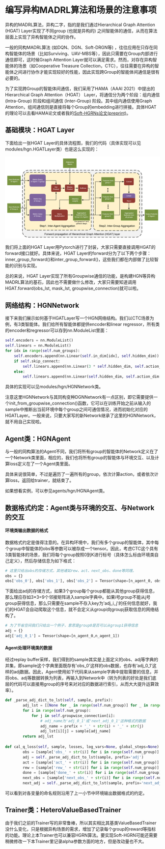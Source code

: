 # 编写异构MADRL算法和场景的注意事项

异构的MADRL算法，异构二字，指的是我们通过Hierarchical Graph Attention (HGAT) Layer实现了不同group (也就是异构的) 之间智能体的通信，从而在算法层面上实现了异构智能体之间的协作。

一般的同构MADRL算法 (如DQN、DGN、Soft-DRGN等) ，往往应用在只存在同构智能体的场景（比如Surviving、UAV-MBS等），因此只需要在Group内部进行通信即可，这时候Graph Attention Layer就可以满足需求。然而，对存在异构智能体的场景（如Cooperative Treasure Collection，CTC），往往需要在异构的智能体之间进行协作才能实现较好的性能，因此实现跨Group的智能体间通信是很有必要的。

为了实现跨Group的智能体间通信，我们采用了HAMA（AAAI 2021）中提出的Hierarchical Graph Attention（HGAT） Layer，将通信分为两个阶段：组内通信 (Intra-Group) 阶段和组间通信 (Inter-Group) 阶段。其中组内通信使用Graph Attention，组间通信则是直接将每个Group的embedding进行拼接。具体HGAT的理论可以去看HAMA论文或者我的[Soft-HGRNs论文(preprint)](https://www.researchgate.net/publication/354400471_Soft_Hierarchical_Graph_Recurrent_Networks_for_Many-Agent_Partially_Observable_Environments)。

## 基础模块：HGAT Layer

下面给出一张HGAT Layer的具体流程图，我们的代码（具体实现可以见modules/hgn.HGATLayer类）也是这么实现的：

![image-20211129141722201](imgs/HGAT_layer.png)

我们将上面的HGAT Layer用Pytorch进行了封装，大家只需要直接调用HGAT的forward接口就好。具体来说，HGAT Layer的forward分为了以下两个步骤：inner_group_forward()和inter_group_forward()，这些我们都在内部做了比较智能的识别与实现。

总的来说，HGAT Layer实现了所有Groupwise通信的功能，是构建HGN等异构MADRL算法的基石，因此也不需要做什么修改，大家只需要知道调用HGAT.forward(obs_lst, mask_lst, groupwise_connection)就可以啦。

## 网络结构：HGNNetwork

接下来我们展示如何基于HGATLayer写一个HGN网络结构。我们以CTC场景为例，有3类智能体。我们给所有智能体都提供encoder和linear regressor，所有类的encoder和regressor可以存到nn.ModuleList里面：

```python
self.encoders = nn.ModuleList()
self.linears = nn.ModuleList()
for idx in range(self.num_groups):
    self.encoders.append(nn.Linear(self.in_dim[idx], self.hidden_dim))
    if self.skip_connect:
        self.linears.append(nn.Linear(3 * self.hidden_dim, self.action_dim[idx]))
    else:
        self.linears.append(nn.Linear(self.hidden_dim, self.action_dim[idx]))
```

具体的实现可以见modules/hgn/HGNNetwork类。

注意这里HGNNetwork与其同构变种DGNNetwork有一点区别，即它需要提供一个init_from_groupwise_connection()函数，它可以在训练开始之前从输入的sample中推断出当前环境中每个group之间可通信情况，进而初始化对应的HGATLayer。一般来说，只要大家写的新Network继承了这里的HGNNetwork，就不用自己实现啦。

## Agent类：HGNAgent

与一般的同构算法的Agent不同，我们将所有group的智能体的Network定义在了一个Network类里面，相应的，我们也将所有group的智能体与环境交互、以及计算loss定义在了一个Agent类里面。

具体来说很简单，不过是遍历了一遍所有的group，依次计算action，或者依次计算loss，返回给trainer，就结束了。

如果想看实例，可以参见agents/hgn/HGNAgent类。

## 数据格式约定：Agent类与环境的交互、与Network的交互

#### 环境类输出数据的格式

数据格式约定是值得注意的。在异构环境中，我们有多个group的智能体，其中每个group中智能体的obs等参数可以被存成一个tensor。因此，考虑CTC这个具有3类智能体的场景，我们将每个group按照0到K进行标号（具体怎么标由环境类自己定义），然后存储信息为如下格式：

```python
# 这里只给出obs的存储方式，其他诸如rew、act、next_obs、done等同理。
obs = {}
obs['obs_0'], obs['obs_1'], obs['obs_2'] = Tensor(shape=[n_agent_0, obs_dim_0]),  Tensor(shape=[n_agent_1, obs_dim_1]),  Tensor(shape=[n_agent_2, obs_dim_2])
```

下面给出adj的存储方式，如果3个group每个group都能从其他group获得信息，那么理应存如3*3=9个邻接矩阵进入sample字典中。如果i号group不能从j号group获得信息，那么只需要在sample不存入key为'adj_i_j'的任何信息就好，我们的HGAT会自动爬取这个信息，就不会定义从groupi向groupj获取信息的网络结构了。

```python
# 为了节省空间我们只给出一个例子，意思是group0是否可以从group1获得信息
adj = {}
adj['adj_0_1'] = Tensor(shape=[n_agent_0,n_agent_1]) 
```

#### Agent处理环境类的数据

经过replay buffer采样，我们得到的sample其实是上面定义的obs、adj等字典的并集，即sample这个字典里面既存有'obs_0'这样的obs数据，也存有‘adj_0_1’这样的adj数据。因此，Agent使用如下代码来从sample字典中提取需要的信息，并将obs、adj等数据转换为列表，再输入到Network中（转为列表的好处是我们底层的代码可以直接用group的序号来对对应的数据进行索引，从而大大提升运算效率）。

```python
def _parse_adj_dict_to_lst(self, sample, prefix):
        adj_lst = [[None for _ in range(self.num_group)] for _ in range(self.num_group)]
        for i in range(self.num_group):
            for j in self.groupwise_connection[i]:
                # adj_name为'adj_0_1'或'next_adj_0_1'这种格式的数据
                adj_name = prefix + '_' + str(i) + '_' + str(j)
                adj_lst[i][j] = sample[adj_name]
        return adj_lst

def cal_q_loss(self, sample, losses, log_vars=None, global_steps=None):
        obs = [sample['obs_' + str(i)] for i in range(self.num_group)]
        adj = self._parse_adj_dict_to_lst(sample, prefix='adj')
        act = [sample['act_' + str(i)] for i in range(self.num_group)]
        rew = [sample['rew_' + str(i)] for i in range(self.num_group)]
        done = [sample['done_' + str(i)] for i in range(self.num_group)]
        next_obs = [sample['next_obs_' + str(i)] for i in range(self.num_group)]
        next_adj = self._parse_adj_dict_to_lst(sample, prefix='next_adj')
```

可以看到对各变量的命名规则沿用了上一小节中环境输出数据格式的约定。

## Trainer类：HeteroValueBasedTrainer

由于我们之前的Trainer写的非常鲁棒，所以其实相比其基类ValueBasedTrainer没什么变化，只是根据异构场景的需求，增加了记录每个group的reward等指标的功能。理论上本Trainer也可以兼容HGRN算法。要实现Soft-HGRN可能还需要稍微修改一下本Trainer里记录alpha参数方面的地方，但是改动量也不大。

